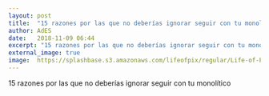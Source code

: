```yaml
---
layout: post
title:  "15 razones por las que no deberías ignorar seguir con tu monolítico"
author: AdES
date:   2018-11-09 06:44
excerpt: "15 razones por las que no deberías ignorar seguir con tu monolítico"
external_image: true
image:  https://splashbase.s3.amazonaws.com/lifeofpix/regular/Life-of-Pix-free-stock-photos-llove-hands-water-santalla-1440x1080.jpg
---
```

15 razones por las que no deberías ignorar seguir con tu monolítico